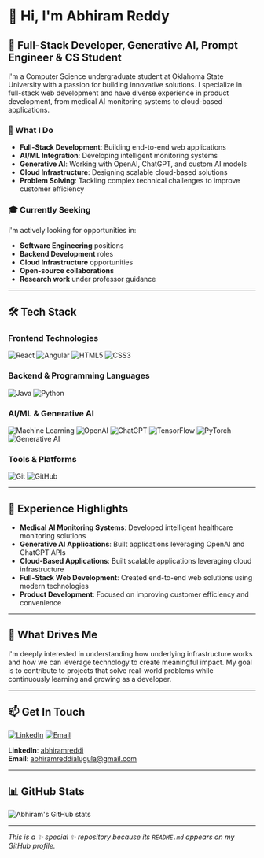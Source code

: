 # 👋 Hi, I'm Abhiram Reddy

## 🚀 Full-Stack Developer, Generative AI, Prompt Engineer & CS Student

I'm a Computer Science undergraduate student at Oklahoma State University with a passion for building innovative solutions. I specialize in full-stack web development and have diverse experience in product development, from medical AI monitoring systems to cloud-based applications.

### 🎯 What I Do
- **Full-Stack Development**: Building end-to-end web applications
- **AI/ML Integration**: Developing intelligent monitoring systems
- **Generative AI**: Working with OpenAI, ChatGPT, and custom AI models
- **Cloud Infrastructure**: Designing scalable cloud-based solutions
- **Problem Solving**: Tackling complex technical challenges to improve customer efficiency

### 🎓 Currently Seeking
I'm actively looking for opportunities in:
- **Software Engineering** positions
- **Backend Development** roles
- **Cloud Infrastructure** opportunities
- **Open-source collaborations**
- **Research work** under professor guidance

---

## 🛠️ Tech Stack

### **Frontend Technologies**
![React](https://img.shields.io/badge/React-20232A?style=for-the-badge&logo=react&logoColor=61DAFB)
![Angular](https://img.shields.io/badge/Angular-DD0031?style=for-the-badge&logo=angular&logoColor=white)
![HTML5](https://img.shields.io/badge/HTML5-E34F26?style=for-the-badge&logo=html5&logoColor=white)
![CSS3](https://img.shields.io/badge/CSS3-1572B6?style=for-the-badge&logo=css3&logoColor=white)

### **Backend & Programming Languages**
![Java](https://img.shields.io/badge/Java-ED8B00?style=for-the-badge&logo=openjdk&logoColor=white)
![Python](https://img.shields.io/badge/Python-3776AB?style=for-the-badge&logo=python&logoColor=white)

### **AI/ML & Generative AI**
![Machine Learning](https://img.shields.io/badge/Machine_Learning-FF6F61?style=for-the-badge&logo=tensorflow&logoColor=white)
![OpenAI](https://img.shields.io/badge/OpenAI-412991?style=for-the-badge&logo=openai&logoColor=white)
![ChatGPT](https://img.shields.io/badge/ChatGPT-74AA9C?style=for-the-badge&logo=openai&logoColor=white)
![TensorFlow](https://img.shields.io/badge/TensorFlow-FF6F00?style=for-the-badge&logo=tensorflow&logoColor=white)
![PyTorch](https://img.shields.io/badge/PyTorch-EE4C2C?style=for-the-badge&logo=pytorch&logoColor=white)
![Generative AI](https://img.shields.io/badge/Generative_AI-FF6B6B?style=for-the-badge&logo=openai&logoColor=white)

### **Tools & Platforms**
![Git](https://img.shields.io/badge/Git-F05032?style=for-the-badge&logo=git&logoColor=white)
![GitHub](https://img.shields.io/badge/GitHub-100000?style=for-the-badge&logo=github&logoColor=white)

---

## 💼 Experience Highlights

- **Medical AI Monitoring Systems**: Developed intelligent healthcare monitoring solutions
- **Generative AI Applications**: Built applications leveraging OpenAI and ChatGPT APIs
- **Cloud-Based Applications**: Built scalable applications leveraging cloud infrastructure
- **Full-Stack Web Development**: Created end-to-end web solutions using modern technologies
- **Product Development**: Focused on improving customer efficiency and convenience

---

## 🌟 What Drives Me

I'm deeply interested in understanding how underlying infrastructure works and how we can leverage technology to create meaningful impact. My goal is to contribute to projects that solve real-world problems while continuously learning and growing as a developer.

---

## 📫 Get In Touch

[![LinkedIn](https://img.shields.io/badge/LinkedIn-0077B5?style=for-the-badge&logo=linkedin&logoColor=white)](https://www.linkedin.com/in/abhiramreddi/)
[![Email](https://img.shields.io/badge/Email-D14836?style=for-the-badge&logo=gmail&logoColor=white)](mailto:abhiramreddialugula@gmail.com)

**LinkedIn**: [abhiramreddi](https://www.linkedin.com/in/abhiramreddi/)  
**Email**: abhiramreddialugula@gmail.com

---

## 📊 GitHub Stats

![Abhiram's GitHub stats](https://github-readme-stats.vercel.app/api?username=abiredi&show_icons=true&theme=radical)

---

*This is a ✨ special ✨ repository because its `README.md` appears on my GitHub profile.*
